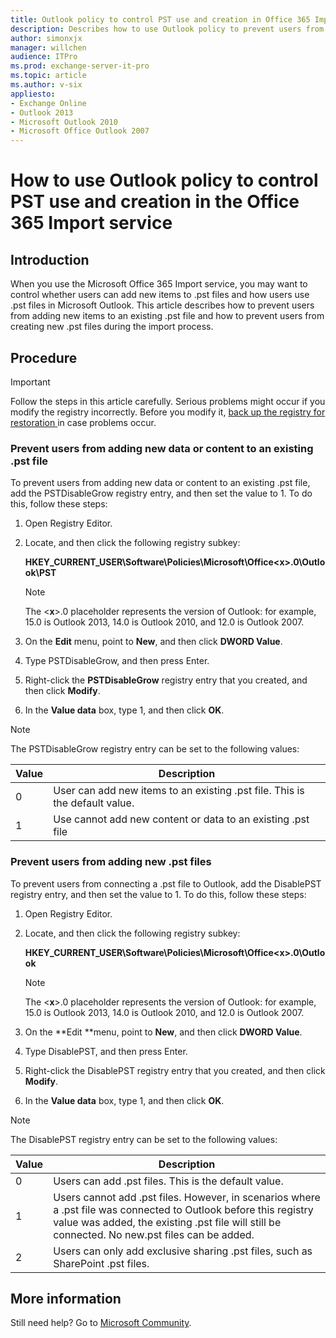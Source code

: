 ```yaml
---
title: Outlook policy to control PST use and creation in Office 365 Import service
description: Describes how to use Outlook policy to prevent users from adding new items to a .pst file and to prevent users from creating new .pst files during the import process. This applies to the Office 365 Import service.
author: simonxjx
manager: willchen
audience: ITPro
ms.prod: exchange-server-it-pro
ms.topic: article
ms.author: v-six
appliesto:
- Exchange Online
- Outlook 2013
- Microsoft Outlook 2010
- Microsoft Office Outlook 2007
---
```


# How to use Outlook policy to control PST use and creation in the Office 365 Import service

## Introduction 

When you use the Microsoft Office 365 Import service, you may want to control whether users can add new items to .pst files and how users use .pst files in Microsoft Outlook. This article describes how to prevent users from adding new items to an existing .pst file and how to prevent users from creating new .pst files during the import process.

## Procedure 

> [!IMPORTANT]
> Follow the steps in this article carefully. Serious problems might occur if you modify the registry incorrectly. Before you modify it, [back up the registry for restoration ](https://support.microsoft.com/help/322756) in case problems occur.

### Prevent users from adding new data or content to an existing .pst file

To prevent users from adding new data or content to an existing .pst file, add the PSTDisableGrow registry entry, and then set the value to 1. To do this, follow these steps: 

1. Open Registry Editor.   
2. Locate, and then click the following registry subkey:

    **HKEY_CURRENT_USER\Software\Policies\Microsoft\Office\<**x**>.0\Outlook\PST**

    > [!NOTE]
    > The <**x**>.0 placeholder represents the version of Outlook: for example, 15.0 is Outlook 2013, 14.0 is Outlook 2010, and 12.0 is Outlook 2007.
1. On the **Edit** menu, point to **New**, and then click **DWORD Value**.    
1. Type PSTDisableGrow, and then press Enter.   
1. Right-click the **PSTDisableGrow** registry entry that you created, and then click **Modify**.  
1. In the **Value data** box, type 1, and then click **OK**.    

> [!NOTE]
> The PSTDisableGrow registry entry can be set to the following values:
> 
> |Value|Description|
>  |-|-|
>  |0|User can add new items to an existing .pst file. This is the default value.|
>  |1|Use cannot add new content or data to an existing .pst file|

### Prevent users from adding new .pst files

To prevent users from connecting a .pst file to Outlook, add the DisablePST registry entry, and then set the value to 1. To do this, follow these steps:

1. Open Registry Editor.   
2. Locate, and then click the following registry subkey:

    **HKEY_CURRENT_USER\Software\Policies\Microsoft\Office\<**x**>.0\Outlook**

    > [!NOTE]
    > The \<**x**>.0 placeholder represents the version of Outlook: for example, 15.0 is Outlook 2013, 14.0 is Outlook 2010, and 12.0 is Outlook 2007.
1. On the **Edit **menu, point to **New**, and then click **DWORD Value**.    
1. Type DisablePST, and then press Enter.   
1. Right-click the DisablePST registry entry that you created, and then click **Modify**.    
1. In the **Value data** box, type 1, and then click **OK**.    

> [!NOTE]
> The DisablePST registry entry can be set to the following values: 
>
> |Value|Description|
> |-|-|
> |0|Users can add .pst files. This is the default value.|
> |1|Users cannot add .pst files. However, in scenarios where a .pst file was connected to Outlook before this registry value was added, the existing .pst file will still be connected. No new.pst files can be added. |
> |2|Users can only add exclusive sharing .pst files, such as SharePoint .pst files. |

## More information

Still need help? Go to [Microsoft Community](https://answers.microsoft.com/).